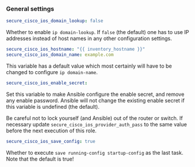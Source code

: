 ### General settings

```yaml
secure_cisco_ios_domain_lookup: false
```
  
Whether to enable `ip domain-lookup`. If `false` (the default) one has to use IP addresses instead of host names in any other 
configuration settings.

```yaml
secure_cisco_ios_hostname: "{{ inventory_hostname }}"
secure_cisco_ios_domain_name: example.com
```

This variable has a default value which most certainly will have to be changed to configure `ip domain-name`.

```yaml
secure_cisco_ios_enable_secret:
```

Set this variable to make Ansible configure the enable secret, and remove any enable password. 
Ansible will not change the existing enable secret if this variable is undefined (the default). 

Be careful not to lock yourself (and Ansible) out of the router or switch. If necessary update 
`secure_cisco_ios_provider_auth_pass` to the same value before the next execution of this role.

```yaml
secure_cisco_ios_save_config: true
```

Whether to execute `save running-config startup-config` as the last task. Note that the default is true!
